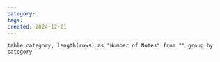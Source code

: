 ```yaml
---
category: 
tags: 
created: 2024-12-21
---
```



```dataview
table category, length(rows) as "Number of Notes" from "" group by category
```
